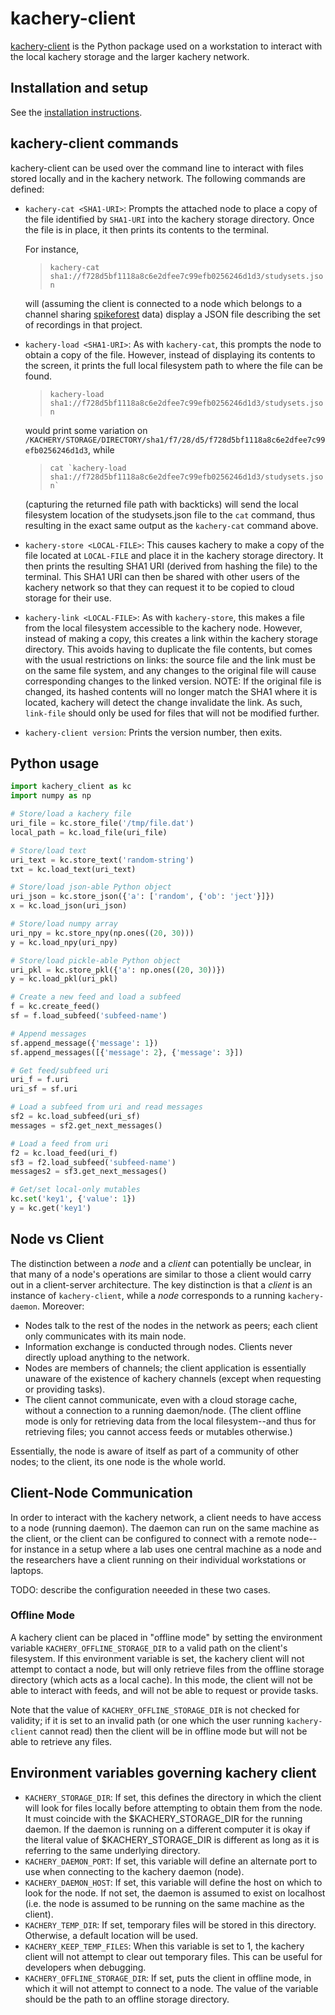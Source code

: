 # kachery-client

[kachery-client](https://github.com/kacheryhub/kachery-client) is the Python package used on a workstation to interact with the local kachery storage and the larger kachery network.

## Installation and setup

See the [installation instructions](https://github.com/kacheryhub/kachery-client/blob/main/README.md).
## kachery-client commands

kachery-client can be used over the command line to interact with
files stored locally and in the kachery network. The following commands are
defined:

* `kachery-cat <SHA1-URI>`: Prompts the attached node to place a copy of the file identified by
`SHA1-URI` into the kachery storage directory. Once the file is in place, it then
prints its contents to the terminal.

  For instance,

  > `kachery-cat sha1://f728d5bf1118a8c6e2dfee7c99efb0256246d1d3/studysets.json`
  
  will (assuming the client is connected to a node which belongs to a channel sharing
[spikeforest](https://spikeforest.flatironinstitute.org) data) display a JSON file describing the
set of recordings in that project.

* `kachery-load <SHA1-URI>`: As with `kachery-cat`, this prompts the node to obtain a copy of the file. However,
instead of displaying its contents to the screen, it prints the full local filesystem path to
where the file can be found.
  
  > `kachery-load sha1://f728d5bf1118a8c6e2dfee7c99efb0256246d1d3/studysets.json`
  
  would print some variation on
`/KACHERY/STORAGE/DIRECTORY/sha1/f7/28/d5/f728d5bf1118a8c6e2dfee7c99efb0256246d1d3`, while

  > ``cat `kachery-load sha1://f728d5bf1118a8c6e2dfee7c99efb0256246d1d3/studysets.json` ``

  (capturing the returned file path with backticks) will send the local filesystem location of the
studysets.json file to the `cat` command, thus resulting in the exact same output as the
`kachery-cat` command above.
* `kachery-store <LOCAL-FILE>`: This causes kachery to make a copy of the file located at `LOCAL-FILE`
and place it in the kachery storage directory. It then prints the resulting SHA1 URI (derived from
hashing the file) to the terminal. This SHA1 URI can then be shared with other users of the kachery network
so that they can request it to be copied to cloud storage for their use.
* `kachery-link <LOCAL-FILE>`: As with `kachery-store`, this makes a file from the local filesystem accessible
to the kachery node. However, instead of making a copy, this creates a link within the
kachery storage directory. This avoids having to duplicate the file contents, but comes with the usual
restrictions on links: the source file and the link must be on the same file system, and any changes to
the original file will cause corresponding changes to the linked version. NOTE: If the original
file is changed, its hashed contents will no longer match the SHA1 where it is located, kachery will detect the change invalidate the link. As such, `link-file` should only be used for files that will not be modified further.
* `kachery-client version`: Prints the version number, then exits.

## Python usage

```python
import kachery_client as kc
import numpy as np

# Store/load a kachery file
uri_file = kc.store_file('/tmp/file.dat')
local_path = kc.load_file(uri_file)

# Store/load text
uri_text = kc.store_text('random-string')
txt = kc.load_text(uri_text)

# Store/load json-able Python object
uri_json = kc.store_json({'a': ['random', {'ob': 'ject'}]})
x = kc.load_json(uri_json)

# Store/load numpy array
uri_npy = kc.store_npy(np.ones((20, 30)))
y = kc.load_npy(uri_npy)

# Store/load pickle-able Python object
uri_pkl = kc.store_pkl({'a': np.ones((20, 30))})
y = kc.load_pkl(uri_pkl)

# Create a new feed and load a subfeed
f = kc.create_feed()
sf = f.load_subfeed('subfeed-name')

# Append messages
sf.append_message({'message': 1})
sf.append_messages([{'message': 2}, {'message': 3}])

# Get feed/subfeed uri
uri_f = f.uri
uri_sf = sf.uri

# Load a subfeed from uri and read messages
sf2 = kc.load_subfeed(uri_sf)
messages = sf2.get_next_messages()

# Load a feed from uri
f2 = kc.load_feed(uri_f)
sf3 = f2.load_subfeed('subfeed-name')
messages2 = sf3.get_next_messages()

# Get/set local-only mutables
kc.set('key1', {'value': 1})
y = kc.get('key1')
```

## Node vs Client

The distinction between a *node* and a *client* can
potentially be unclear, in that many of a node's
operations are similar to those a client would carry
out in a client-server architecture. The key distinction
is that a *client* is an instance of `kachery-client`,
while a *node* corresponds to a running `kachery-daemon`. Moreover:

* Nodes talk to the rest of the nodes in the network as peers;
each client only communicates with its main node.
* Information exchange is conducted through nodes. Clients
never directly upload anything to the network.
* Nodes are members of channels; the client application is
essentially unaware of the existence of kachery channels (except when requesting or providing tasks).
* The client cannot communicate, even with a cloud
storage cache, without a connection to a running daemon/node.
(The client offline mode is only for retrieving data from the
local filesystem--and thus for retrieving files; you cannot
access feeds or mutables otherwise.)

Essentially, the node is aware of itself as part of a community
of other nodes; to the client, its one node is the whole world.

## Client-Node Communication

In order to interact with the kachery network, a client
needs to have access to a node (running daemon). The daemon can run on the
same machine as the client, or the client can be configured
to connect with a remote node--for instance in a setup where
a lab uses one central machine as a node and the researchers
have a client running on their individual workstations or
laptops.

TODO: describe the configuration neeeded in these two cases.

### Offline Mode

A kachery client can be placed in "offline mode" by setting
the environment variable `KACHERY_OFFLINE_STORAGE_DIR` to
a valid path on the client's filesystem. If this environment
variable is set, the kachery client will not attempt to
contact a node, but will only retrieve files from the
offline storage directory (which acts as a local cache).
In this mode, the client will not be able to interact
with feeds, and will not be able to request or provide
tasks.

Note that the value of `KACHERY_OFFLINE_STORAGE_DIR` is
not checked for validity; if it is set to an invalid
path (or one which the user running `kachery-client`
cannot read) then the client will be in offline mode
but will not be able to retrieve any files.

## Environment variables governing kachery client

* `KACHERY_STORAGE_DIR`: If set, this defines the directory in
which the client will look for files locally before attempting
to obtain them from the node. It must coincide with the $KACHERY_STORAGE_DIR
for the running daemon. If the daemon is running on a different
computer it is okay if the literal value of $KACHERY_STORAGE_DIR
is different as long as it is referring to the same underlying
directory.
* `KACHERY_DAEMON_PORT`: If set, this variable will define an
alternate port to use when connecting to the kachery daemon (node).
* `KACHERY_DAEMON_HOST`: If set, this variable will define the
host on which to look for the node. If not set, the daemon
is assumed to exist on localhost (i.e. the node is assumed
to be running on the same machine as the client).
* `KACHERY_TEMP_DIR`: If set, temporary files will be stored in
this directory. Otherwise, a default location will be used.
* `KACHERY_KEEP_TEMP_FILES`: When this variable is set to 1,
the kachery client will not attempt to clear out temporary files.
This can be useful for developers when debugging.
* `KACHERY_OFFLINE_STORAGE_DIR`: If set, puts the client in
offline mode, in which it will not attempt to connect to a
node. The value of the variable should be the path to an
offline storage directory.
